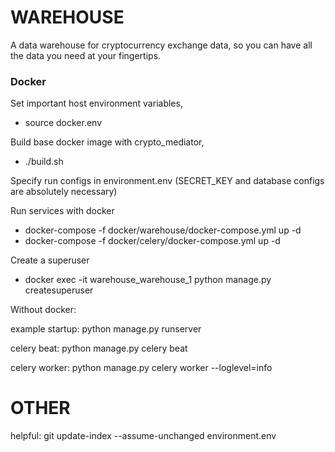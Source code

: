 # WAREHOUSE
A data warehouse for cryptocurrency exchange data, so you can have all the data you need at your fingertips.


### Docker

Set important host environment variables,

 - source docker.env

Build base docker image with crypto_mediator,
  - ./build.sh

Specify run configs in environment.env (SECRET_KEY and database configs are absolutely necessary)

Run services with docker
  - docker-compose -f docker/warehouse/docker-compose.yml up -d
  - docker-compose -f docker/celery/docker-compose.yml up -d

Create a superuser
  - docker exec -it warehouse_warehouse_1 python manage.py createsuperuser

Without docker:

example startup:
python manage.py runserver

celery beat:
python manage.py celery beat

celery worker:
python manage.py celery worker --loglevel=info


# OTHER

helpful: git update-index --assume-unchanged environment.env
